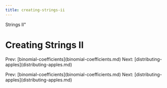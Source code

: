 ```yaml
---
title: creating-strings-ii
---
```


Strings II\"

# Creating Strings II

Prev:
\[binomial-coefficients](binomial-coefficients.md)
Next:
\[distributing-apples](distributing-apples.md)

Prev:
\[binomial-coefficients](binomial-coefficients.md)
Next:
\[distributing-apples](distributing-apples.md)
